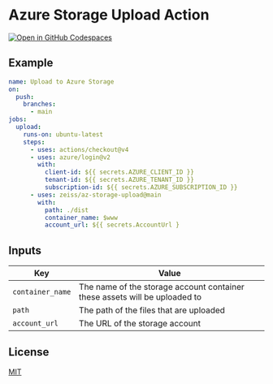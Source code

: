 # Azure Storage Upload Action

[![Open in GitHub Codespaces](https://github.com/codespaces/badge.svg)](https://codespaces.new/ZEISS/template-action?quickstart=1)

## Example

```yaml
name: Upload to Azure Storage
on:
  push:
    branches:
      - main
jobs:
  upload:
    runs-on: ubuntu-latest
    steps:
      - uses: actions/checkout@v4
      - uses: azure/login@v2
        with:
          client-id: ${{ secrets.AZURE_CLIENT_ID }}
          tenant-id: ${{ secrets.AZURE_TENANT_ID }}
          subscription-id: ${{ secrets.AZURE_SUBSCRIPTION_ID }}
      - uses: zeiss/az-storage-upload@main
        with:
          path: ./dist
          container_name: $www
          account_url: ${{ secrets.AccountUrl }
```

## Inputs

 Key                  | Value                                                                      |
|---------------------|----------------------------------------------------------------------------|
| `container_name`    | The name of the storage account container these assets will be uploaded to |
| `path`              | The path of the files that are uploaded                                    |
| `account_url`       | The URL of the storage account                                             |


## License

[MIT](/LICENSE)
